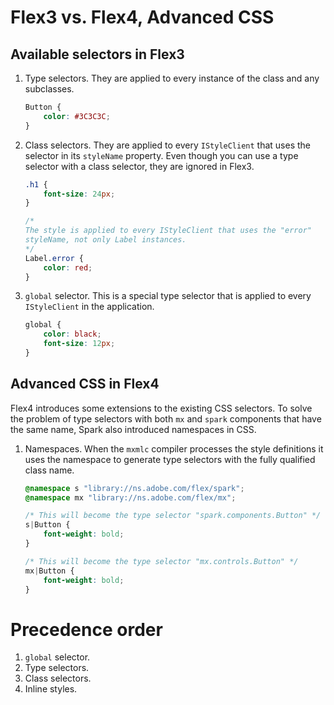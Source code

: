 # Flex3 vs. Flex4, Advanced CSS

## Available selectors in Flex3

1.  Type selectors. They are applied to every instance of the class and any
    subclasses.

    ```css
    Button {
        color: #3C3C3C;
    }
    ```

2.  Class selectors. They are applied to every `IStyleClient` that uses the
    selector in its `styleName` property. Even though you can use a type
    selector with a class selector, they are ignored in Flex3.

    ```css
    .h1 {
        font-size: 24px;
    }

    /*
    The style is applied to every IStyleClient that uses the "error"
    styleName, not only Label instances.
    */
    Label.error {
        color: red;
    }
    ```

3.  `global` selector. This is a special type selector that is applied to
    every `IStyleClient` in the application.

    ```css
    global {
        color: black;
        font-size: 12px;
    }
    ```

## Advanced CSS in Flex4

Flex4 introduces some extensions to the existing CSS selectors. To solve the
problem of type selectors with both `mx` and `spark` components that have the
same name, Spark also introduced namespaces in CSS.

1.  Namespaces. When the `mxmlc` compiler processes the style definitions it
    uses the namespace to generate type selectors with the fully qualified
    class name.

    ```css
    @namespace s "library://ns.adobe.com/flex/spark";
    @namespace mx "library://ns.adobe.com/flex/mx";

    /* This will become the type selector "spark.components.Button" */
    s|Button {
        font-weight: bold;
    }

    /* This will become the type selector "mx.controls.Button" */
    mx|Button {
        font-weight: bold;
    }
    ```

# Precedence order

1. `global` selector.
2. Type selectors.
3. Class selectors.
4. Inline styles.
